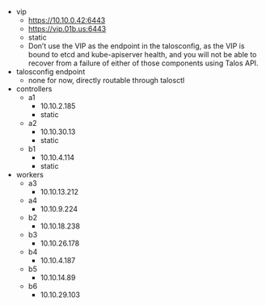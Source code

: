 - vip
  - https://10.10.0.42:6443
  - https://vip.01b.us:6443
  - static
  - Don’t use the VIP as the endpoint in the talosconfig, as the VIP is bound to etcd and kube-apiserver health, and you will not be able to recover from a failure of either of those components using Talos API.
- talosconfig endpoint
  - none for now, directly routable through talosctl
- controllers
  - a1
    - 10.10.2.185
    - static
  - a2
    - 10.10.30.13
    - static
  - b1
    - 10.10.4.114
    - static
- workers
  - a3
    - 10.10.13.212
  - a4
    - 10.10.9.224
  - b2
    - 10.10.18.238
  - b3
    - 10.10.26.178
  - b4
    - 10.10.4.187
  - b5
    - 10.10.14.89
  - b6
    - 10.10.29.103

